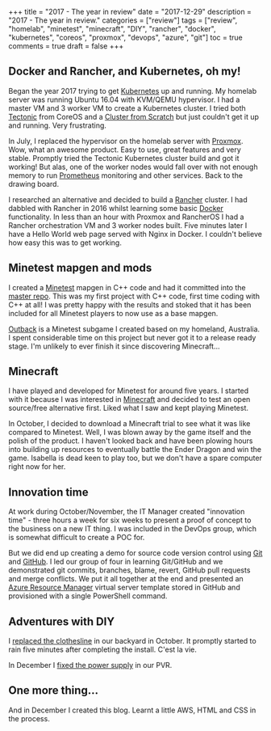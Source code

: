 +++
title = "2017 - The year in review"
date = "2017-12-29"
description = "2017 - The year in review."
categories = ["review"]
tags = ["review", "homelab", "minetest", "minecraft", "DIY", "rancher", "docker", "kubernetes", "coreos", "proxmox", "devops", "azure", "git"]
toc = true
comments = true
draft = false
+++

## Docker and Rancher, and Kubernetes, oh my!

Began the year 2017 trying to get [Kubernetes](https://kubernetes.io/) up and running. My homelab server was running Ubuntu 16.04 with KVM/QEMU hypervisor. I had a master VM and 3 worker VM to create a Kubernetes cluster. I tried both [Tectonic](https://coreos.com/tectonic/) from CoreOS and a [Cluster from Scratch](https://kubernetes.io/docs/getting-started-guides/scratch/) but just couldn't get it up and running. Very frustrating.

In July, I replaced the hypervisor on the homelab server with [Proxmox](https://www.proxmox.com/). Wow, what an awesome product. Easy to use, great features and very stable. Promptly tried the Tectonic Kubernetes cluster build and got it working! But alas, one of the worker nodes would fall over with not enough memory to run [Prometheus](https://prometheus.io/) monitoring and other services. Back to the drawing board.

I researched an alternative and decided to build a [Rancher](https://rancher.com/) cluster. I had dabbled with Rancher in 2016 whilst learning some basic [Docker](https://www.docker.com/) functionality. In less than an hour with Proxmox and RancherOS I had a Rancher orchestration VM and 3 worker nodes built. Five minutes later I have a Hello World web page served with Nginx in Docker. I couldn't believe how easy this was to get working.

## Minetest mapgen and mods

I created a [Minetest](https://www.minetest.net/) mapgen in C++ code and had it committed into the [master repo](https://github.com/minetest/minetest/commits?author=vlapsley). This was my first project with C++ code, first time coding with C++ at all! I was pretty happy with the results and stoked that it has been included for all Minetest players to now use as a base mapgen.

[Outback](https://github.com/vlapsley/outback) is a Minetest subgame I created based on my homeland, Australia. I spent considerable time on this project but never got it to a release ready stage. I'm unlikely to ever finish it since discovering Minecraft...

## Minecraft

I have played and developed for Minetest for around five years. I started with it because I was interested in [Minecraft](https://minecraft.net/) and decided to test an open source/free alternative first. Liked what I saw and kept playing Minetest.

In October, I decided to download a Minecraft trial to see what it was like compared to Minetest. Well, I was blown away by the game itself and the polish of the product. I haven't looked back and have been plowing hours into building up resources to eventually battle the Ender Dragon and win the game. Isabella is dead keen to play too, but we don't have a spare computer right now for her.

## Innovation time

At work during October/November, the IT Manager created "innovation time" - three hours a week for six weeks to present a proof of concept to the business on a new IT thing. I was included in the DevOps group, which is somewhat difficult to create a POC for.

But we did end up creating a demo for source code version control using [Git](https://git-scm.com/) and [GitHub](https://github.com/). I led our group of four in learning Git/GitHub and we demonstrated git commits, branches, blame, revert, GitHub pull requests and merge conflicts. We put it all together at the end and presented an [Azure Resource Manager](https://azure.microsoft.com/en-au/features/resource-manager/) virtual server template stored in GitHub and provisioned with a single PowerShell command.

## Adventures with DIY

I [replaced the clothesline](https://twitter.com/vlapsley/status/921921372607062016) in our backyard in October. It promptly started to rain five minutes after completing the install. C'est la vie.

In December I [fixed the power supply](/post/2017-12-27-the-operation-was-a-success/) in our PVR.

## One more thing...

And in December I created this blog. Learnt a little AWS, HTML and CSS in the process.
